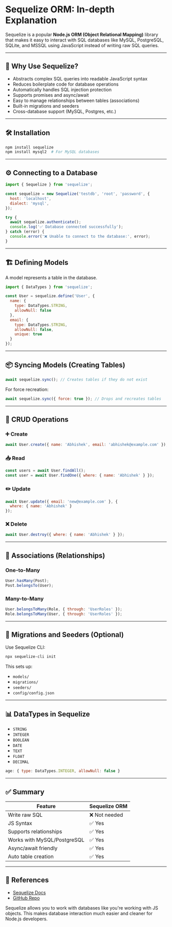 # Sequelize ORM: In-depth Explanation

Sequelize is a popular **Node.js ORM (Object Relational Mapping)** library that makes it easy to interact with SQL databases like MySQL, PostgreSQL, SQLite, and MSSQL using JavaScript instead of writing raw SQL queries.

---

## 🚀 Why Use Sequelize?

* Abstracts complex SQL queries into readable JavaScript syntax
* Reduces boilerplate code for database operations
* Automatically handles SQL injection protection
* Supports promises and async/await
* Easy to manage relationships between tables (associations)
* Built-in migrations and seeders
* Cross-database support (MySQL, Postgres, etc.)

---

## 🛠️ Installation

```bash
npm install sequelize
npm install mysql2  # For MySQL databases
```

---

## ⚙️ Connecting to a Database

```js
import { Sequelize } from 'sequelize';

const sequelize = new Sequelize('testdb', 'root', 'password', {
  host: 'localhost',
  dialect: 'mysql',
});

try {
  await sequelize.authenticate();
  console.log('✅ Database connected successfully');
} catch (error) {
  console.error('❌ Unable to connect to the database:', error);
}
```

---

## 🏗️ Defining Models

A model represents a table in the database.

```js
import { DataTypes } from 'sequelize';

const User = sequelize.define('User', {
  name: {
    type: DataTypes.STRING,
    allowNull: false
  },
  email: {
    type: DataTypes.STRING,
    allowNull: false,
    unique: true
  }
});
```

---

## 📦 Syncing Models (Creating Tables)

```js
await sequelize.sync(); // Creates tables if they do not exist
```

For force recreation:

```js
await sequelize.sync({ force: true }); // Drops and recreates tables
```

---

## 🔁 CRUD Operations

### ➕ Create

```js
await User.create({ name: 'Abhishek', email: 'abhishek@example.com' });
```

### 📥 Read

```js
const users = await User.findAll();
const user = await User.findOne({ where: { name: 'Abhishek' } });
```

### ✏️ Update

```js
await User.update({ email: 'new@example.com' }, {
  where: { name: 'Abhishek' }
});
```

### ❌ Delete

```js
await User.destroy({ where: { name: 'Abhishek' } });
```

---

## 🔗 Associations (Relationships)

### One-to-Many

```js
User.hasMany(Post);
Post.belongsTo(User);
```

### Many-to-Many

```js
User.belongsToMany(Role, { through: 'UserRoles' });
Role.belongsToMany(User, { through: 'UserRoles' });
```

---

## 🧪 Migrations and Seeders (Optional)

Use Sequelize CLI:

```bash
npx sequelize-cli init
```

This sets up:

* `models/`
* `migrations/`
* `seeders/`
* `config/config.json`

---

## 📊 DataTypes in Sequelize

* `STRING`
* `INTEGER`
* `BOOLEAN`
* `DATE`
* `TEXT`
* `FLOAT`
* `DECIMAL`

```js
age: { type: DataTypes.INTEGER, allowNull: false }
```

---

## ✅ Summary

| Feature                     | Sequelize ORM |
| --------------------------- | ------------- |
| Write raw SQL               | ❌ Not needed  |
| JS Syntax                   | ✅ Yes         |
| Supports relationships      | ✅ Yes         |
| Works with MySQL/PostgreSQL | ✅ Yes         |
| Async/await friendly        | ✅ Yes         |
| Auto table creation         | ✅ Yes         |

---

## 🔗 References

* [Sequelize Docs](https://sequelize.org/)
* [GitHub Repo](https://github.com/sequelize/sequelize)

Sequelize allows you to work with databases like you're working with JS objects. This makes database interaction much easier and cleaner for Node.js developers.
